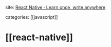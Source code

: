 site: [React Native · Learn once, write anywhere](https://reactnative.dev/)

categories: [[javascript]]

# [[react-native]]